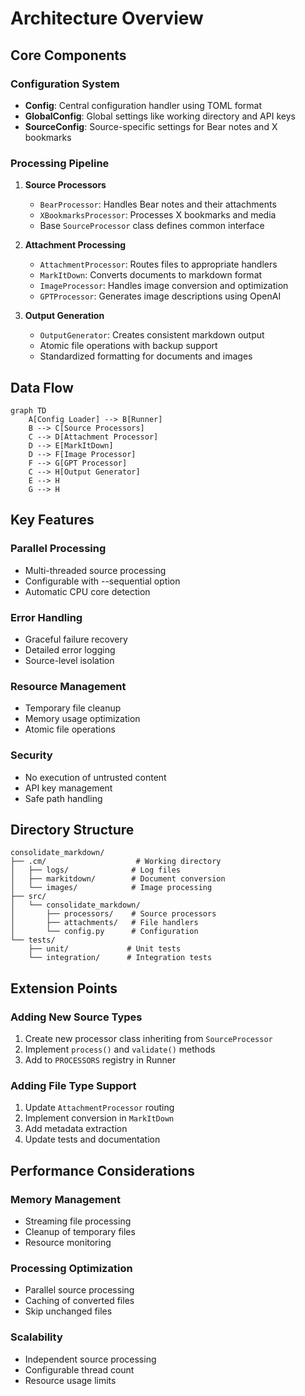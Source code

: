 # Architecture Overview

## Core Components

### Configuration System
- **Config**: Central configuration handler using TOML format
- **GlobalConfig**: Global settings like working directory and API keys
- **SourceConfig**: Source-specific settings for Bear notes and X bookmarks

### Processing Pipeline
1. **Source Processors**
   - `BearProcessor`: Handles Bear notes and their attachments
   - `XBookmarksProcessor`: Processes X bookmarks and media
   - Base `SourceProcessor` class defines common interface

2. **Attachment Processing**
   - `AttachmentProcessor`: Routes files to appropriate handlers
   - `MarkItDown`: Converts documents to markdown format
   - `ImageProcessor`: Handles image conversion and optimization
   - `GPTProcessor`: Generates image descriptions using OpenAI

3. **Output Generation**
   - `OutputGenerator`: Creates consistent markdown output
   - Atomic file operations with backup support
   - Standardized formatting for documents and images

## Data Flow
```mermaid
graph TD
    A[Config Loader] --> B[Runner]
    B --> C[Source Processors]
    C --> D[Attachment Processor]
    D --> E[MarkItDown]
    D --> F[Image Processor]
    F --> G[GPT Processor]
    C --> H[Output Generator]
    E --> H
    G --> H
```

## Key Features

### Parallel Processing
- Multi-threaded source processing
- Configurable with --sequential option
- Automatic CPU core detection

### Error Handling
- Graceful failure recovery
- Detailed error logging
- Source-level isolation

### Resource Management
- Temporary file cleanup
- Memory usage optimization
- Atomic file operations

### Security
- No execution of untrusted content
- API key management
- Safe path handling

## Directory Structure
```
consolidate_markdown/
├── .cm/                    # Working directory
│   ├── logs/              # Log files
│   ├── markitdown/        # Document conversion
│   └── images/            # Image processing
├── src/
│   └── consolidate_markdown/
│       ├── processors/    # Source processors
│       ├── attachments/   # File handlers
│       └── config.py      # Configuration
└── tests/
    ├── unit/             # Unit tests
    └── integration/      # Integration tests
```

## Extension Points

### Adding New Source Types
1. Create new processor class inheriting from `SourceProcessor`
2. Implement `process()` and `validate()` methods
3. Add to `PROCESSORS` registry in Runner

### Adding File Type Support
1. Update `AttachmentProcessor` routing
2. Implement conversion in `MarkItDown`
3. Add metadata extraction
4. Update tests and documentation

## Performance Considerations

### Memory Management
- Streaming file processing
- Cleanup of temporary files
- Resource monitoring

### Processing Optimization
- Parallel source processing
- Caching of converted files
- Skip unchanged files

### Scalability
- Independent source processing
- Configurable thread count
- Resource usage limits
